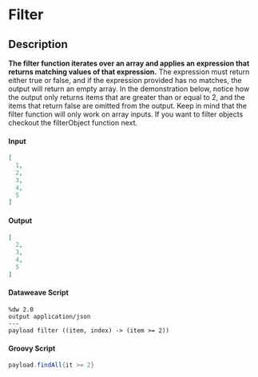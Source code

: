 # Filter

## Description

**The filter function iterates over an array and applies an expression that returns matching values of that expression.** The expression must return either true or false, and if the expression provided has no matches, the output will return an empty array. In the demonstration below, notice how the output only returns items that are greater than or equal to 2, and the items that return false are omitted from the output. Keep in mind that the filter function will only work on array inputs. If you want to filter objects checkout the filterObject function next.

#### Input
``` json
[
  1,
  2,
  3,
  4,
  5
]
```
#### Output

``` json
[
  2,
  3,
  4,
  5
]
```

#### Dataweave Script

```
%dw 2.0
output application/json
---
payload filter ((item, index) -> (item >= 2))
```

#### Groovy Script

``` groovy
payload.findAll{it >= 2}
```

